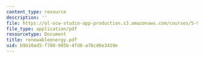 ```yaml
---
content_type: resource
description: ''
file: https://ol-ocw-studio-app-production.s3.amazonaws.com/courses/5-92-energy-environment-and-society-spring-2007/b9b10ad5f780985b4fd8a76cd6e3419e_renewableenergy.pdf
file_type: application/pdf
resourcetype: Document
title: renewableenergy.pdf
uid: b9b10ad5-f780-985b-4fd8-a76cd6e3419e
---
```

